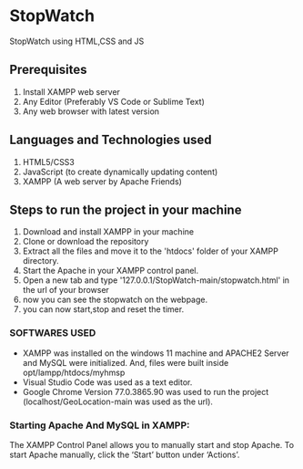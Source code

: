 # StopWatch
StopWatch using HTML,CSS and JS

## Prerequisites
1. Install XAMPP web server
2. Any Editor (Preferably VS Code or Sublime Text)
3. Any web browser with latest version

## Languages and Technologies used
1. HTML5/CSS3
2. JavaScript (to create dynamically updating content)
3. XAMPP (A web server by Apache Friends)

## Steps to run the project in your machine
1. Download and install XAMPP in your machine
2. Clone or download the repository
3. Extract all the files and move it to the 'htdocs' folder of your XAMPP directory.
4. Start the Apache in your XAMPP control panel.
5. Open a new tab and type '127.0.0.1/StopWatch-main/stopwatch.html' in the url of your browser
6. now you can see the stopwatch on the webpage.
7. you can now start,stop and reset the timer.

### SOFTWARES USED
  - XAMPP was installed on the windows 11 machine and APACHE2 Server and MySQL were initialized. And, files were built inside opt/lampp/htdocs/myhmsp
  - Visual Studio Code was used as a text editor.
  - Google Chrome Version 77.0.3865.90 was used to run the project (localhost/GeoLocation-main was used as the url).
  

### Starting Apache And MySQL in XAMPP:
  The XAMPP Control Panel allows you to manually start and stop Apache. To start Apache manually, click the ‘Start’ button under ‘Actions’.

